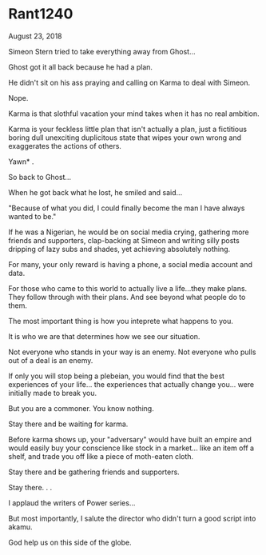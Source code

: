 # Rant1240



August 23, 2018

Simeon Stern tried to take everything away from Ghost...

Ghost got it all back because he had a plan.

He didn't sit on his ass praying and calling on Karma to deal with Simeon.

Nope.

Karma is that slothful vacation your mind takes when it has no real ambition.

Karma is your feckless little plan that isn't actually a plan, just a fictitious boring dull unexciting duplicitous state that wipes your own wrong and exaggerates the actions of others.

Yawn*
.

So back to Ghost...

When he got back what he lost, he smiled and said...

"Because of what you did, I could finally become the man I have always wanted to be."

If he was a Nigerian, he would be on social media crying, gathering more friends and supporters, clap-backing at Simeon and writing silly posts dripping of lazy subs and shades, yet achieving absolutely nothing.

For many, your only reward is having a phone, a social media account and data.

For those who came to this world to actually live a life...they make plans. They follow through with their plans. And see beyond what people do to them.

The most important thing is how you inteprete what happens to you.

It is who we are that determines how we see our situation.

Not everyone who stands in your way is an enemy. Not everyone who pulls out of a deal is an enemy.

If only you will stop being a plebeian, you would find that the best experiences of your life... the experiences that actually change you... were initially made to break you.

But you are a commoner. You know nothing.

Stay there and be waiting for karma.

Before karma shows up, your "adversary" would have built an empire and would easily buy your conscience like stock in a market... like an item off a shelf, and trade you off like a piece of moth-eaten cloth.

Stay there and be gathering friends and supporters.

Stay there.
.
.

I applaud the writers of Power series...

But most importantly, I salute the director who didn't turn a good script into akamu.

God help us on this side of the globe.